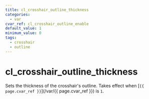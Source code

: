 ```yaml
---
title: cl_crosshair_outline_thickness
categories:
  - var
cvar_ref: cl_crosshair_outline_enable
default_value: 1
minimum_value: 0
tags:
  - crosshair
  - outline
---
```


# cl_crosshair_outline_thickness

Sets the thickness of the crosshair's outline. Takes effect when [`{{ page.cvar_ref }}`](/var/{{ page.cvar_ref }}) is `1`.
